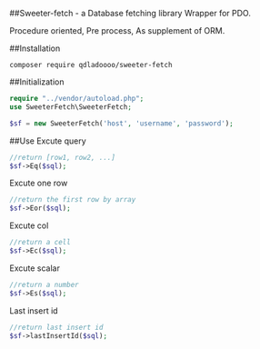 ##Sweeter-fetch - a Database fetching library
Wrapper for PDO.

Procedure oriented, Pre process, As supplement of ORM.

##Installation
```shell
composer require qdladoooo/sweeter-fetch
```
##Initialization
```php
require "../vendor/autoload.php";
use SweeterFetch\SweeterFetch;

$sf = new SweeterFetch('host', 'username', 'password');
```
##Use
Excute query

```php
//return [row1, row2, ...]
$sf->Eq($sql);
```
Excute one row

```php
//return the first row by array
$sf->Eor($sql);
```

Excute col

```php
//return a cell
$sf->Ec($sql);
```

Excute scalar 

```php
//return a number
$sf->Es($sql);
```

Last insert id

```php
//return last insert id 
$sf->lastInsertId($sql);
```

